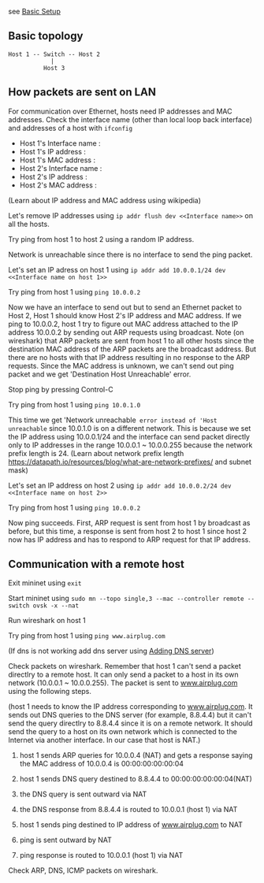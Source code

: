 see [Basic Setup](basic_setting.md)

## Basic topology ##

```
Host 1 -- Switch -- Host 2
            |
          Host 3
```

## How packets are sent on LAN ##

For communication over Ethernet, hosts need IP addresses and MAC addresses.
Check the interface name (other than local loop back interface) and addresses of a host with `ifconfig`
* Host 1's Interface name :
* Host 1's IP address :
* Host 1's MAC address :
* Host 2's Interface name :
* Host 2's IP address :
* Host 2's MAC address :

(Learn about IP address and MAC address using wikipedia)

Let's remove IP addresses using `ip addr flush dev <<Interface name>>` on all the hosts.

Try ping from host 1 to host 2 using a random IP address.

Network is unreachable since there is no interface to send the ping packet.

Let's set an IP adress on host 1 using `ip addr add 10.0.0.1/24 dev <<Interface name on host 1>>`

Try ping from host 1 using `ping 10.0.0.2`

Now we have an interface to send out but to send an Ethernet packet to Host 2, Host 1 should know Host 2's IP address and MAC address.
If we ping to 10.0.0.2, host 1 try to figure out MAC address attached to the IP address 10.0.0.2 by sending out ARP requests using broadcast.
Note (on wireshark) that ARP packets are sent from host 1 to all other hosts since the destination MAC address of the ARP packets are the broadcast address.
But there are no hosts with that IP address resulting in no response to the ARP requests.
Since the MAC address is unknown, we can't send out ping packet and we get 'Destination Host Unreachable' error.

Stop ping by pressing Control-C

Try ping from host 1 using `ping 10.0.1.0`

This time we get 'Network unreachable` error instead of 'Host unreachable` since 10.0.1.0 is on a different network.
This is because we set the IP address using 10.0.0.1/24 and the interface can send packet directly only to IP addresses in the range
10.0.0.1 ~ 10.0.0.255 because the network prefix length is 24. (Learn about network prefix length https://datapath.io/resources/blog/what-are-network-prefixes/ and subnet mask)

Let's set an IP address on host 2 using `ip addr add 10.0.0.2/24 dev <<Interface name on host 2>>`

Try ping from host 1 using `ping 10.0.0.2`

Now ping succeeds. First, ARP request is sent from host 1 by broadcast as before, but this time, a response is sent from host 2
to host 1 since host 2 now has IP address and has to respond to ARP request for that IP address. 


## Communication with a remote host ##

Exit mininet using `exit`

Start mininet using `sudo mn --topo single,3 --mac --controller remote --switch ovsk -x --nat`

Run wireshark on host 1

Try ping from host 1 using `ping www.airplug.com`

(If dns is not working add dns server using [Adding DNS server](add_dns.md))

Check packets on wireshark. Remember that host 1 can't send a packet directlry to a remote host.
It can only send a packet to a host in its own network (10.0.0.1 ~ 10.0.0.255). The packet is sent to www.airplug.com using the following steps.

(host 1 needs to know the IP address corresponding to www.airplug.com. It sends out DNS queries to the DNS server (for example, 8.8.4.4) but it can't send the query directlry to 8.8.4.4 since it is on a remote network. It should send the query to a host on its own network which is connected to the Internet via another interface. In our case that host is NAT.)

1. host 1 sends ARP queries for 10.0.0.4 (NAT) and gets a response saying the MAC address of 10.0.0.4 is 00:00:00:00:00:04

2. host 1 sends DNS query destined to 8.8.4.4 to 00:00:00:00:00:04(NAT)

3. the DNS query is sent outward via NAT

4. the DNS response from 8.8.4.4 is routed to 10.0.0.1 (host 1) via NAT

5. host 1 sends ping destined to IP address of www.airplug.com to NAT

6. ping is sent outward by NAT

7. ping response is routed to 10.0.0.1 (host 1) via NAT

Check ARP, DNS, ICMP packets on wireshark.
